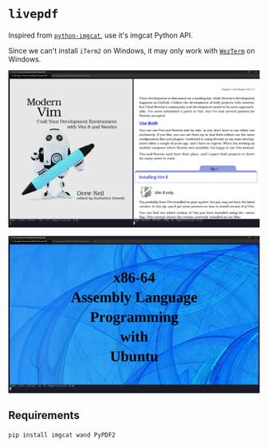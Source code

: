 # `livepdf`

Inspired from [`python-imgcat`](https://github.com/wookayin/python-imgcat), use it's imgcat Python API.

Since we can't install `iTerm2` on Windows, it may only work with [`WezTerm`](https://wezfurlong.org/wezterm/imgcat.html) on Windows.

![screenshot_0.png](screenshot_0.png)

![screenshot_1.png](screenshot_1.png)

## Requirements

```shell
pip install imgcat wand PyPDF2
```
